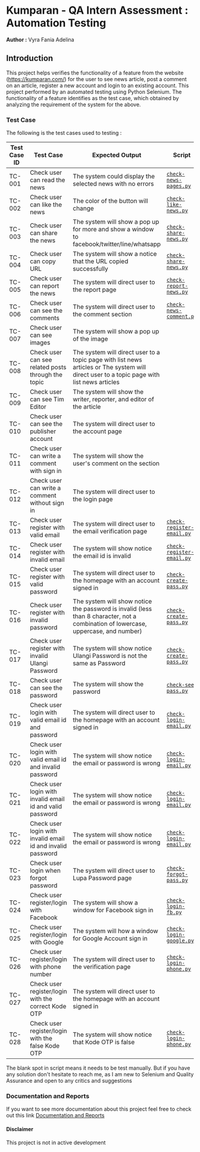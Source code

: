 # Kumparan - QA Intern Assessment : Automation Testing

**Author :** Vyra Fania Adelina

## Introduction
This project helps verifies the functionality of a feature from the website (https://kumparan.com/) for the user to see news article, 
post a comment on an article, register a new account and login to an existing account. This project performed by an automated testing using Python Selenium.
The functionality of a feature identifies as the test case, which obtained by analyzing the requirement of the system for the above.

### Test Case
The following is the test cases used to testing :

| Test Case ID | Test Case | Expected Output | Script |
| --- | --- | --- | --- |
TC-001 |	Check user can read the news |	The system could display the selected news with no errors | [`check-news-pages.py`](https://github.com/vwxyraz/AutomatedTesting-Assessment-Kumparan/blob/main/check-news/check-news-pages.py) |
TC-002 |	Check user can like the news |	The color of the button will change | [`check-like-news.py`](https://github.com/vwxyraz/AutomatedTesting-Assessment-Kumparan/blob/main/check-news/check-like-news.py) |
TC-003 |	Check user can share the news |	The system will show a pop up for more and show a window to facebook/twitter/line/whatsapp | [`check-share-news.py`](https://github.com/vwxyraz/AutomatedTesting-Assessment-Kumparan/blob/main/check-news/check-share-news.py) |
TC-004 |	Check user can copy URL	| The system will show a notice that the URL copied successfully | [`check-share-news.py`](https://github.com/vwxyraz/AutomatedTesting-Assessment-Kumparan/blob/main/check-news/check-share-news.py) |
TC-005 |	Check user can report the news	| The system will direct user to the report page | [`check-report-news.py`](https://github.com/vwxyraz/AutomatedTesting-Assessment-Kumparan/blob/main/check-news/check-report-news.py) |
TC-006 |	Check user can see the comments	| The system will direct user to the comment section | [`check-news-comment.py`](https://github.com/vwxyraz/AutomatedTesting-Assessment-Kumparan/blob/main/check-news/check-news-comment.py) |
TC-007 |	Check user can see images |	The system will show a pop up of the image | |
TC-008 |	Check user can see related posts through the topic	| The system will direct user to a topic page with list news articles or The system will direct user to a topic page with list news articles | |
TC-009 |	Check user can see Tim Editor |	The system will show the writer, reporter, and editor of the article | |
TC-010 |	Check user can see the publisher account	| The system will direct user to the account page | |
TC-011 |	Check user can write a comment with sign in |	The system will show the user's comment on the section | |
TC-012 |	Check user can write a comment without sign in |	The system will direct user to the login page | |
TC-013 |	Check user register with valid email |	The system will direct user to the email verification page | [`check-register-email.py`](https://github.com/vwxyraz/AutomatedTesting-Assessment-Kumparan/blob/main/check-register-func/check-register-email.py) |
TC-014 |	Check user register with invalid email |	The system will show notice the email id is invalid | [`check-register-email.py`](https://github.com/vwxyraz/AutomatedTesting-Assessment-Kumparan/blob/main/check-register-func/check-register-email.py) |
TC-015 |	Check user register with valid password	| The system will direct user to the homepage with an account signed in | [`check-create-pass.py`](https://github.com/vwxyraz/AutomatedTesting-Assessment-Kumparan/blob/main/check-register-func/check-create-pass.py) |
TC-016 |	Check user register with invalid password	| The system will show notice the password is invalid (less than 8 character, not a combination of lowercase, uppercase, and number) | [`check-create-pass.py`](https://github.com/vwxyraz/AutomatedTesting-Assessment-Kumparan/blob/main/check-register-func/check-create-pass.py) |
TC-017 |	Check user register with invalid Ulangi Password	| The system will show notice Ulangi Password is not the same as Password | [`check-create-pass.py`](https://github.com/vwxyraz/AutomatedTesting-Assessment-Kumparan/blob/main/check-register-func/check-create-pass.py) |
TC-018 |	Check user can see the password	| The system will show the password | [`check-see-pass.py`](https://github.com/vwxyraz/AutomatedTesting-Assessment-Kumparan/blob/main/check-login-func/check-see-pass.py) |
TC-019 |	Check user login with valid email id and password	| The system will direct user to the homepage with an account signed in | [`check-login-email.py`](https://github.com/vwxyraz/AutomatedTesting-Assessment-Kumparan/blob/main/check-login-func/check-login-email.py) |
TC-020 |	Check user login with valid email id and invalid password	| The system will show notice the email or password is wrong | [`check-login-email.py`](https://github.com/vwxyraz/AutomatedTesting-Assessment-Kumparan/blob/main/check-login-func/check-login-email.py) |
TC-021 |	Check user login with invalid email id and valid password	| The system will show notice the email or password is wrong | [`check-login-email.py`](https://github.com/vwxyraz/AutomatedTesting-Assessment-Kumparan/blob/main/check-login-func/check-login-email.py) |
TC-022 |	Check user login with invalid email id and invalid password	| The system will show notice the email or password is wrong | [`check-login-email.py`](https://github.com/vwxyraz/AutomatedTesting-Assessment-Kumparan/blob/main/check-login-func/check-login-email.py) |
TC-023 |	Check user login when forgot password	| The system will direct user to Lupa Password page | [`check-forgot-pass.py`](https://github.com/vwxyraz/AutomatedTesting-Assessment-Kumparan/blob/main/check-login-func/check-forgot-pass.py) |
TC-024 |	Check user register/login with Facebook	| The system will show a window for Facebook sign in | [`check-login-fb.py`](https://github.com/vwxyraz/AutomatedTesting-Assessment-Kumparan/blob/main/check-login-func/check-login-fb.py) |
TC-025 |	Check user register/login with Google	| The system will how a window for Google Account sign in | [`check-login-google.py`](https://github.com/vwxyraz/AutomatedTesting-Assessment-Kumparan/blob/main/check-login-func/check-login-google.py) |
TC-026 |	Check user register/login with phone number	| The system will direct user to the verification page | [`check-login-phone.py`](https://github.com/vwxyraz/AutomatedTesting-Assessment-Kumparan/blob/main/check-login-func/check-login-phone.py) |
TC-027 |	Check user register/login with the correct Kode OTP	| The system will direct user to the homepage with an account signed in | |
TC-028 |	Check user register/login with the false Kode OTP	| The system will show notice that Kode OTP is false | [`check-login-phone.py`](https://github.com/vwxyraz/AutomatedTesting-Assessment-Kumparan/blob/main/check-login-func/check-login-phone.py) |

The blank spot in script means it needs to be test manually. But if you have any solution don't hesitate to reach me, as I am new to Selenium and Quality Assurance and open to any critics and suggestions

### Documentation and Reports
If you want to see more documentation about this project feel free to check out this link [Documentation and Reports](https://drive.google.com/drive/folders/1UYw83j5st-7GIBMpnsWYHwzd03Jc9Hzd?usp=sharing)


#### Disclaimer
This project is not in active development
